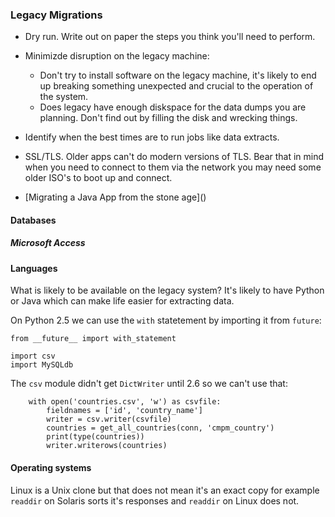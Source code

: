### Legacy Migrations

- Dry run. Write out on paper the steps you think you'll need to perform.
- Minimizde disruption on the legacy machine:
  - Don't try to install software on the legacy machine, it's likely to end up breaking something unexpected and crucial to the operation of the system.
  - Does legacy have enough diskspace for the data dumps you are planning. Don't find out by filling the disk and wrecking things.
- Identify when the best times are to run jobs like data extracts.
- SSL/TLS. Older apps can't do modern versions of TLS. Bear that in mind when you need to connect to them via the network you may need some older ISO's to boot up and connect.

- [Migrating a Java App from the stone age](<script src="https://gist.github.com/gm3dmo/769aba08842c10b44ce535d53c44714a.js"></script>)

#### Databases

##### Microsoft Access

#### Languages
What is likely to be available on the legacy system? It's likely to have Python or Java which can make life easier for extracting data.

On Python 2.5 we can use the `with` statetement by importing it from `future`:

```
from __future__ import with_statement

import csv
import MySQLdb
```

The `csv` module didn't get `DictWriter` until 2.6 so we can't use that:


```
    with open('countries.csv', 'w') as csvfile:
        fieldnames = ['id', 'country_name']
        writer = csv.writer(csvfile)
        countries = get_all_countries(conn, 'cmpm_country')
        print(type(countries))
        writer.writerows(countries)
```


#### Operating systems
Linux is a Unix clone but that does not mean it's an exact copy for example `readdir` on Solaris sorts it's responses and `readdir` on Linux does not.
